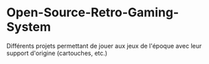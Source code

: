 # Open-Source-Retro-Gaming-System
Différents projets permettant de jouer aux jeux de l'époque avec leur support d'origine (cartouches, etc.)
 
